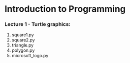 # Introduction to Programming

### Lecture 1 - Turtle graphics:
1. square1.py
2. square2.py
3. triangle.py
4. polygon.py
5. microsoft_logo.py
